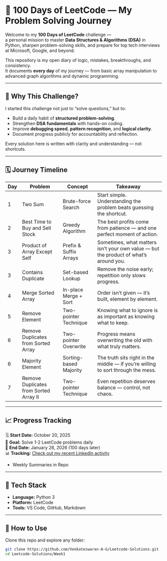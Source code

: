 # 🚀 100 Days of LeetCode — My Problem Solving Journey

Welcome to my **100 Days of LeetCode** challenge —  
a personal mission to master **Data Structures & Algorithms (DSA)** in Python, sharpen problem-solving skills, and prepare for top tech interviews at Microsoft, Google, and beyond.

This repository is my open diary of logic, mistakes, breakthroughs, and consistency.  
It documents **every day** of my journey — from basic array manipulation to advanced graph algorithms and dynamic programming.

---

## 🧭 Why This Challenge?

I started this challenge not just to “solve questions,” but to:
- Build a daily habit of **structured problem-solving**.  
- Strengthen **DSA fundamentals** with hands-on coding.  
- Improve **debugging speed**, **pattern recognition**, and **logical clarity**.  
- Document progress publicly for accountability and reflection.  

Every solution here is written with clarity and understanding — not shortcuts.

---

## 🗓️ Journey Timeline

| Day | Problem | Concept | Takeaway |
|-----|----------|----------|-----------|
| 1 | Two Sum | Brute-force Search | Start simple. Understanding the problem beats guessing the shortcut. |
| 2 | Best Time to Buy and Sell Stock | Greedy Algorithm | The best profits come from patience — and one perfect moment of action. |
| 3 | Product of Array Except Self | Prefix & Suffix Arrays | Sometimes, what matters isn’t your own value — but the product of what’s around you. |
| 3 | Contains Duplicate | Set-based Lookup | Remove the noise early; repetition only slows progress. |
| 4 | Merge Sorted Array | In-place Merge + Sort | Order isn’t given — it’s built, element by element. |
| 5 | Remove Element | Two-pointer Technique | Knowing what to ignore is as important as knowing what to keep. |
| 6 | Remove Duplicates from Sorted Array | Two-pointer Overwrite | Progress means overwriting the old with what truly matters. |
| 6 | Majority Element | Sorting-based Majority | The truth sits right in the middle — if you’re willing to sort through the mess. |
| 7 | Remove Duplicates from Sorted Array II | Two-pointer Technique | Even repetition deserves balance — control, not chaos. |

---

## 📈 Progress Tracking

🗓️ **Start Date:** October 20, 2025  
🎯 **Goal:** Solve 1-2 LeetCode problems daily  
💯 **End Date:** January 28, 2026 (100 days later)  
📊 **Tracking:** [Check out my recent LinkedIn activity](https://www.linkedin.com/in/venkateswaran-a-g-a2a18a339/recent-activity/all/?trk=public_profile-settings_see-all-posts)
 + Weekly Summaries in Repo  

---

## 🧰 Tech Stack

- **Language:** Python 3  
- **Platform:** LeetCode  
- **Tools:** VS Code, GitHub, Markdown  

---

## 🧠 How to Use

Clone this repo and explore any folder:
```bash
git clone https://github.com/Venkateswaran-A-G/Leetcode-Solutions.git
cd Leetcode-Solutions/Week1
